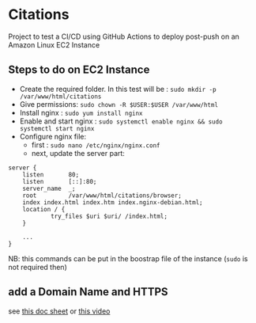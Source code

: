 # Citations

Project to test a CI/CD using GitHub Actions to deploy post-push on an Amazon Linux EC2 Instance

## Steps to do on EC2 Instance
- Create the required folder. In this test will be : `sudo mkdir -p /var/www/html/citations`
- Give permissions: `sudo chown -R $USER:$USER /var/www/html`
- Install nginx : `sudo yum install nginx`
- Enable and start nginx : `sudo systemctl enable nginx && sudo systemctl start nginx`
- Configure nginx file: 
  - first : `sudo nano /etc/nginx/nginx.conf`
  - next, update the server part:
```
server {
    listen       80;
    listen       [::]:80;
    server_name  _;
    root         /var/www/html/citations/browser;
    index index.html index.htm index.nginx-debian.html;
    location / {
            try_files $uri $uri/ /index.html;
    }

    ...
}
```

NB: this commands can be put in the boostrap file of the instance (`sudo` is not required then)

## add a Domain Name and HTTPS 
see [this doc sheet](https://docs.google.com/document/d/153xiwPDP9nRiOI_pdhIQ2f63YyabFE8UJw6_kmPEiAw/edit?tab=t.0) or [this video](https://www.youtube.com/watch?v=lXUzMjCZvJY)

